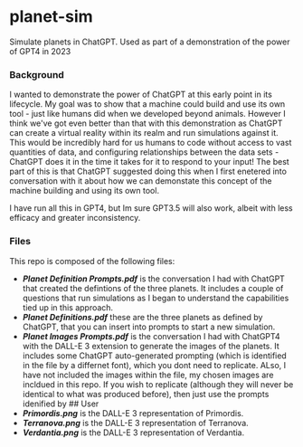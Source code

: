 # planet-sim
Simulate planets in ChatGPT.  Used as part of a demonstration of the power of GPT4 in 2023

### Background
I wanted to demonstrate the power of ChatGPT at this early point in its lifecycle.  My goal was to show that a machine could build and use its own tool - just like humans did when we developed beyond animals.  However I think we've got even better than that with this demonstration as ChatGPT can create a virtual reality within its realm and run simulations against it.  This would be incredibly hard for us humans to code without access to vast quantities of data, and configuring relationships between the data sets - ChatGPT does it in the time it takes for it to respond to your input!  The best part of this is that ChatGPT suggested doing this when I first enetered into conversation with it about how we can demonstate this concept of the machine building and using its own tool.

I have run all this in GPT4, but Im sure GPT3.5 will also work, albeit with less efficacy and greater inconsistency.

### Files
This repo is composed of the following files:

-  ***Planet Definition Prompts.pdf*** is the conversation I had with ChatGPT that created the defintions of the three planets.  It includes a couple of questions that run simulations as I began to understand the capabilities tied up in this approach.
-  ***Planet Definitions.pdf*** these are the three planets as defined by ChatGPT, that you can insert into prompts to start a new simulation.
-  ***Planet Images Prompts.pdf*** is the conversation I had with ChatGPT4 with the DALL-E 3 extension to generate the images of the planets.  It includes some ChatGPT auto-generated prompting (which is identified in the file by a differnet font), which you dont need to replicate.  ALso, I have not included the images within the file, my chosen images are incldued in this repo.  If you wish to replicate (although they will never be identical to what was produced before), then just use the prompts idenified by ## User
-  ***Primordis.png*** is the DALL-E 3 representation of Primordis.
-  ***Terranova.png*** is the DALL-E 3 representation of Terranova.
-  ***Verdantia.png*** is the DALL-E 3 representation of Verdantia.
